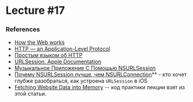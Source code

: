 # Lecture #17

### References

- [How the Web works](https://developer.mozilla.org/en-US/docs/Learn/Getting_started_with_the_web/How_the_Web_works)
- [HTTP — an Application-Level Protocol](https://dev.opera.com/articles/http-basic-introduction/)
- [Простым языком об HTTP](https://m.habr.com/en/post/215117/)
- [URLSession. Apple Documentation](https://developer.apple.com/documentation/foundation/urlsession)
- [Музыкальное Приложение С Помощью NSURLSession](https://swiftbook.ru/post/tutorials/muzykalnoe-prilojenie-s-pomoshchyu-nsurlsession/)
- [Почему NSURLSession лучше, чем NSURLConnection](https://m.habr.com/en/post/209736/)** - кто хочет глубже разобраться, как устроена `URLSession` в iOS
- [Fetching Website Data into Memory](https://developer.apple.com/documentation/foundation/url_loading_system/fetching_website_data_into_memory) -- код практики лекции взят из этой статьи.